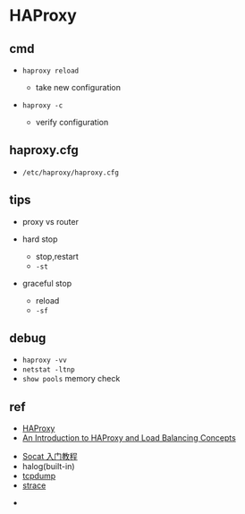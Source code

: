 # HAProxy

## cmd

 + `haproxy reload`
    + take new configuration

+ `haproxy -c`
    + verify configuration

## haproxy.cfg

+ `/etc/haproxy/haproxy.cfg`

## tips

+ proxy vs router

+ hard stop
    + stop,restart
    + `-st`

+ graceful stop
    + reload
    + `-sf`

## debug

+ `haproxy -vv`
+ `netstat -ltnp`
+ `show pools` memory check

## ref

+ [HAProxy](http://cbonte.github.io/haproxy-dconv/2.5/intro.html)
+ [An Introduction to HAProxy and Load Balancing Concepts](https://www.digitalocean.com/community/tutorials/an-introduction-to-haproxy-and-load-balancing-concepts)

<!-- debug tools -->
+ [Socat 入门教程](https://www.hi-linux.com/posts/61543.html)
+ halog(built-in)
+ [tcpdump ](https://www.tcpdump.org/)
+ [strace](https://man7.org/linux/man-pages/man1/strace.1.html)

<!-- samples -->
+ []()